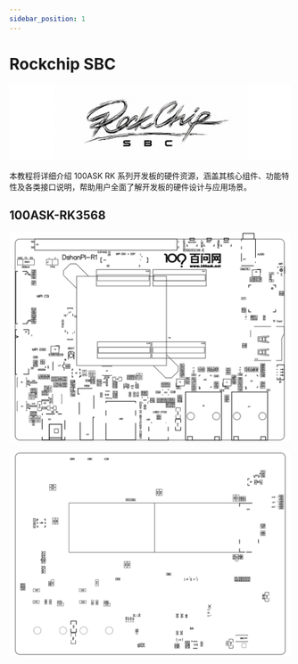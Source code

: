 ```yaml
---
sidebar_position: 1
---
```

# Rockchip SBC

![image-20241225160805412](images/image-20241225160805412.png)

本教程将详细介绍 100ASK RK 系列开发板的硬件资源，涵盖其核心组件、功能特性及各类接口说明，帮助用户全面了解开发板的硬件设计与应用场景。

## 100ASK-RK3568

![image-20241225161118287](images/image-20241225161118287.png)

![image-20241225161155798](images/image-20241225161155798.png)
